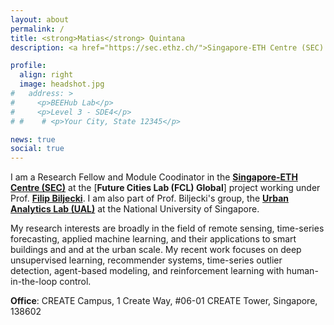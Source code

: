```yaml
---
layout: about
permalink: /
title: <strong>Matias</strong> Quintana
description: <a href="https://sec.ethz.ch/">Singapore-ETH Centre (SEC) & <a href="https://www.ual.sg/">UAL - National University of Singapore</a>

profile:
  align: right
  image: headshot.jpg
#   address: >
#     <p>BEEHub Lab</p>
#     <p>Level 3 - SDE4</p>
# #    # <p>Your City, State 12345</p>

news: true
social: true
---
```


I am a Research Fellow and Module Coodinator in the [**Singapore-ETH Centre (SEC)**](https://sec.ethz.ch/) at the [**Future Cities Lab (FCL) Global**] project working under Prof. [**Filip Biljecki**](https://scholar.google.com/citations?user=jGqm4kEAAAAJ&hl=en&oi=ao). I am also part of Prof. Biljecki's group, the [**Urban Analytics Lab (UAL)**](https://ual.sg/) at the National University of Singapore.

My research interests are broadly in the field of remote sensing, time-series forecasting, applied machine learning, and their applications to smart buildings and and at the urban scale. My recent work focuses on deep unsupervised learning, recommender systems, time-series outlier detection, agent-based modeling, and reinforcement learning with human-in-the-loop control.

**Office**: CREATE Campus, 1 Create Way, #06-01 CREATE Tower, Singapore, 138602
